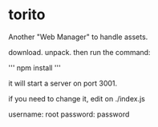 # torito
Another "Web Manager" to handle assets.

download. unpack. then run the command:

'''
npm install
'''

it will start a server on port 3001.

if you need to change it, edit on ./index.js

username: root
password: password
